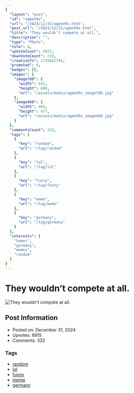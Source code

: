 ```yaml
---
{
  "layout": "post",
  "id": "agmoV9x",
  "url": "/2024/12/31/agmoV9x.html",
  "post_url": "/2024/12/31/agmoV9x.html",
  "title": "They wouldn’t compete at all.",
  "description": "",
  "type": "Photo",
  "nsfw": 0,
  "upVoteCount": 6915,
  "downVoteCount": 219,
  "creationTs": 1735642744,
  "promoted": 0,
  "badges": [],
  "images": {
    "image700": {
      "width": 655,
      "height": 680,
      "url": "/assets/media/agmoV9x_image700.jpg"
    },
    "image460": {
      "width": 460,
      "height": 477,
      "url": "/assets/media/agmoV9x_image460.jpg"
    }
  },
  "commentsCount": 332,
  "tags": [
    {
      "key": "random",
      "url": "/tag/random"
    },
    {
      "key": "lol",
      "url": "/tag/lol"
    },
    {
      "key": "funny",
      "url": "/tag/funny"
    },
    {
      "key": "meme",
      "url": "/tag/meme"
    },
    {
      "key": "germany",
      "url": "/tag/germany"
    }
  ],
  "interests": [
    "humor",
    "germany",
    "memes",
    "random"
  ]
}
---
```


# They wouldn’t compete at all.

![They wouldn’t compete at all.](/assets/media/agmoV9x_image700.jpg)

## Post Information

- Posted on: December 31, 2024
- Upvotes: 6915
- Comments: 332

### Tags

- [random](/tag/random)
- [lol](/tag/lol)
- [funny](/tag/funny)
- [meme](/tag/meme)
- [germany](/tag/germany)
